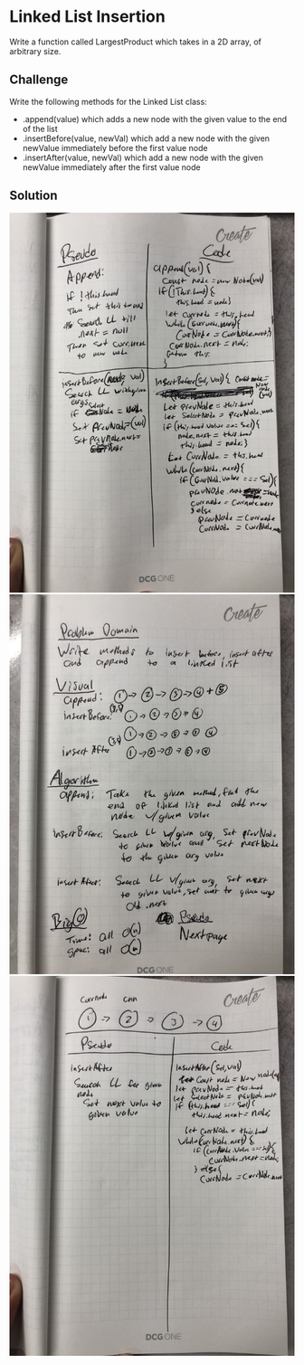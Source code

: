 # Linked List Insertion
Write a function called LargestProduct which takes in a 2D array, of arbitrary size.

## Challenge
Write the following methods for the Linked List class:

* .append(value) which adds a new node with the given value to the end of the list
* .insertBefore(value, newVal) which add a new node with the given newValue immediately before the first value node
* .insertAfter(value, newVal) which add a new node with the given newValue immediately after the first value node

## Solution
<img src="https://raw.githubusercontent.com/DevinTyler26/data-structures-and-algorithms/master/assests/ll_insertions01.JPG">
<img src="https://raw.githubusercontent.com/DevinTyler26/data-structures-and-algorithms/master/assests/ll_insertions02.JPG"><img src="https://raw.githubusercontent.com/DevinTyler26/data-structures-and-algorithms/master/assests/ll_insertions03.JPG">